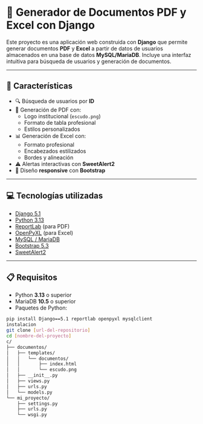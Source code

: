 # 📄 Generador de Documentos PDF y Excel con Django

Este proyecto es una aplicación web construida con **Django** que permite generar documentos **PDF** y **Excel** a partir de datos de usuarios almacenados en una base de datos **MySQL/MariaDB**. Incluye una interfaz intuitiva para búsqueda de usuarios y generación de documentos.

---

## 🚀 Características

- 🔍 Búsqueda de usuarios por **ID**
- 🧾 Generación de PDF con:
  - Logo institucional (`escudo.png`)
  - Formato de tabla profesional
  - Estilos personalizados
- 📊 Generación de Excel con:
  - Formato profesional
  - Encabezados estilizados
  - Bordes y alineación
- ⚠️ Alertas interactivas con **SweetAlert2**
- 📱 Diseño **responsive** con **Bootstrap**

---

## 💻 Tecnologías utilizadas

- [Django 5.1](https://docs.djangoproject.com/en/5.1/)
- [Python 3.13](https://www.python.org/)
- [ReportLab](https://www.reportlab.com/) (para PDF)
- [OpenPyXL](https://openpyxl.readthedocs.io/) (para Excel)
- [MySQL / MariaDB](https://mariadb.org/)
- [Bootstrap 5.3](https://getbootstrap.com/)
- [SweetAlert2](https://sweetalert2.github.io/)

---

## 📋 Requisitos

- Python **3.13** o superior
- MariaDB **10.5** o superior
- Paquetes de Python:

```bash
pip install Django==5.1 reportlab openpyxl mysqlclient
instalacion
git clone [url-del-repositorio]
cd [nombre-del-proyecto]
c/
├── documentos/
│   ├── templates/
│   │   └── documentos/
│   │       ├── index.html
│   │       └── escudo.png
│   ├── __init__.py
│   ├── views.py
│   ├── urls.py
│   └── models.py
└── mi_proyecto/
    ├── settings.py
    ├── urls.py
    └── wsgi.py

